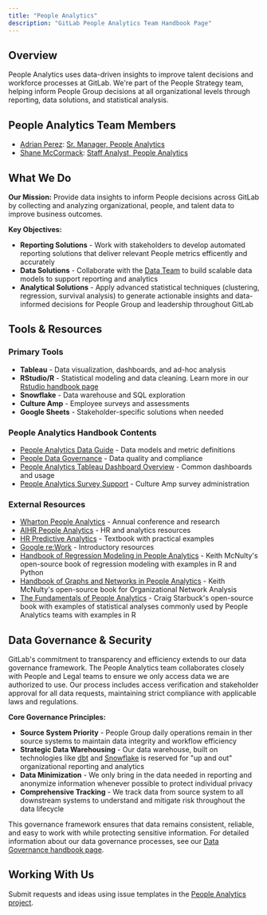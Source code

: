 ```yaml
---
title: "People Analytics"
description: "GitLab People Analytics Team Handbook Page"
---
```


## Overview

People Analytics uses data-driven insights to improve talent decisions and workforce processes at GitLab. We're part of the People Strategy team, helping inform People Group decisions at all organizational levels through reporting, data solutions, and statistical analysis.

## People Analytics Team Members

- [Adrian Perez](/handbook/company/team/#aperez349): [Sr. Manager, People Analytics](/job-families/people-group/people-systems-and-analytics/#senior-manager-people-analytics)
- [Shane McCormack](/handbook/company/team/#mccormack514): [Staff Analyst, People Analytics](/job-families/people-group/people-systems-and-analytics/#staff-analyst-people-analytics)

## What We Do

**Our Mission:** Provide data insights to inform People decisions across GitLab by collecting and analyzing organizational, people, and talent data to improve business outcomes.

**Key Objectives:**

- **Reporting Solutions** - Work with stakeholders to develop automated reporting solutions that deliver relevant People metrics efficently and accurately
- **Data Solutions** - Collaborate with the [Data Team](/handbook/enterprise-data/) to build scalable data models to support reporting and analytics
- **Analytical Solutions** - Apply advanced statistical techniques (clustering, regression, survival analysis) to generate actionable insights and data-informed decisions for People Group and leadership throughout GitLab

## Tools & Resources

### Primary Tools

- **Tableau** - Data visualization, dashboards, and ad-hoc analysis
- **RStudio/R** - Statistical modeling and data cleaning. Learn more in our  [Rstudio handbook page](/handbook/enterprise-data/platform/rstudio/)
- **Snowflake** - Data warehouse and SQL exploration
- **Culture Amp** - Employee surveys and assessments
- **Google Sheets** - Stakeholder-specific solutions when needed

### People Analytics Handbook Contents

- [People Analytics Data Guide](data-guide.md) - Data models and metric definitions
- [People Data Governance](/handbook/people-group/people-ops-tech-analytics/people-analytics/data-governance/) - Data quality and compliance
- [People Analytics Tableau Dashboard Overview](/handbook/people-group/people-ops-tech-analytics/people-analytics/people-tableau/) - Common dashboards and usage
- [People Analytics Survey Support](/handbook/people-group/people-ops-tech-analytics/people-analytics/survey-support/) - Culture Amp survey administration

### External Resources

- [Wharton People Analytics](https://wpa.wharton.upenn.edu/) - Annual conference and research
- [AIHR People Analytics](https://www.aihr.com/blog/people-analytics-resource-library/) - HR and analytics resources
- [HR Predictive Analytics](https://www.koganpage.com/hr-learning-development/predictive-hr-analytics-9781398615656) - Textbook with practical examples
- [Google re:Work](https://rework.withgoogle.com/en/subjects/people-analytics) - Introductory resources
- [Handbook of Regression Modeling in People Analytics](https://peopleanalytics-regression-book.org/index.html) - Keith McNulty's open-source book of regression modeling with examples in R and Python
- [Handbook of Graphs and Networks in People Analytics](https://ona-book.org/index.html) - Keith McNulty's open-source book for Organizational Network Analysis
- [The Fundamentals of People Analytics](https://link.springer.com/content/pdf/10.1007/978-3-031-28674-2.pdf?pdf=button) - Craig Starbuck's open-source book with examples of statistical analyses commonly used by People Analytics teams with examples in R

## Data Governance & Security

GitLab's commitment to transparency and efficiency extends to our data governance framework. The People Analytics team collaborates closely with People and Legal teams to ensure we only access data we are authorized to use. Our process includes access verification and stakeholder approval for all data requests, maintaining strict compliance with applicable laws and regulations.

**Core Governance Principles:**

- **Source System Priority** - People Group daily operations remain in ther source systems to maintain data integrity and workflow efficiency
- **Strategic Data Warehousing** - Our data warehouse, built on technologies like [dbt](/handbook/enterprise-data/platform/dbt-guide/) and [Snowflake](/handbook/enterprise-data/platform/snowflake/) is reserved for "up and out" organizational reporting and analytics
- **Data Minimization** - We only bring in the data needed in reporting and anonymize information whenever possible to protect individual privacy
- **Comprehensive Tracking** - We track data from source system to all downstream systems to understand and mitigate risk throughout the data lifecycle

This governance framework ensures that data remains consistent, reliable, and easy to work with while protecting sensitive information. For detailed information about our data governance processes, see our [Data Governance handbook page](data-governance.md).

## Working With Us

Submit requests and ideas using issue templates in the [People Analytics project](https://gitlab.com/gitlab-com/people-group/people-analytics/general/).
